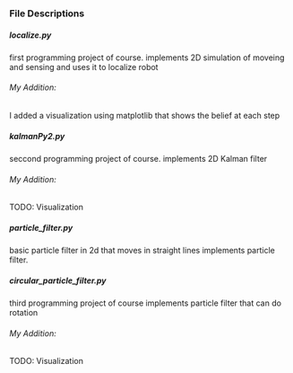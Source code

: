 ### File Descriptions
##### localize.py
first programming project of course.
implements 2D simulation of moveing and sensing and uses it to localize robot

###### My Addition:
I added a visualization using matplotlib that shows the belief at each step

##### kalmanPy2.py
seccond programming project of course.
implements 2D Kalman filter
###### My Addition:
TODO: Visualization

##### particle_filter.py
basic particle filter in 2d that moves in straight lines
implements particle filter. 

##### circular_particle_filter.py
third programming project of course
implements particle filter that can do rotation

###### My Addition:
TODO: Visualization